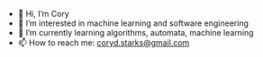 - 👋 Hi, I’m Cory
- 👀 I’m interested in machine learning and software engineering
- 🌱 I’m currently learning algorithms, automata, machine learning
- 📫 How to reach me: coryd.starks@gmail.com

<!---
corstar52099/corstar52099 is a ✨ special ✨ repository because its `README.md` (this file) appears on your GitHub profile.
You can click the Preview link to take a look at your changes.
--->
